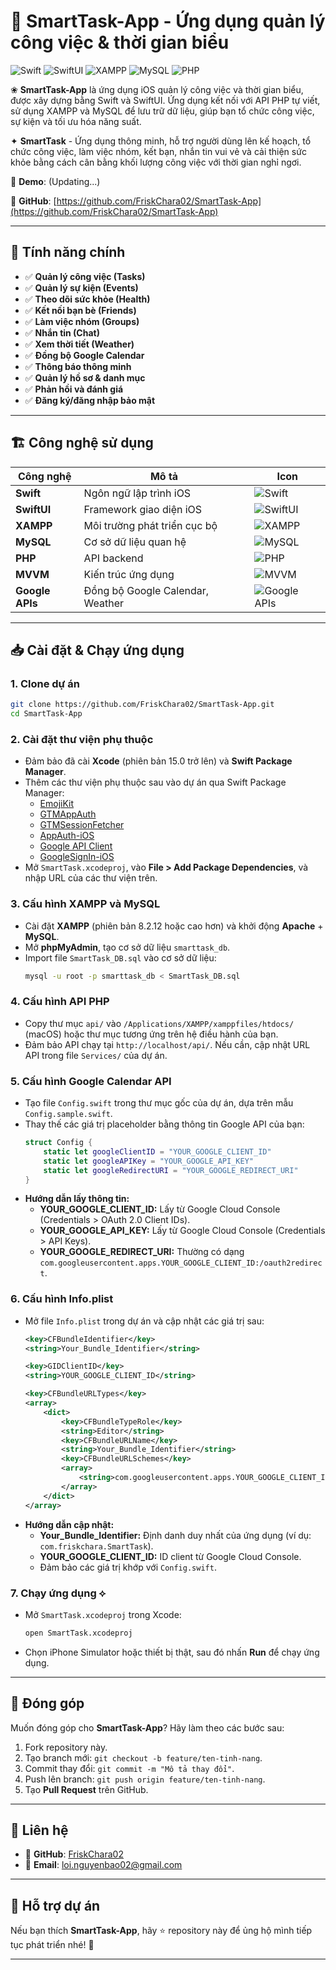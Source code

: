 # 🚀 SmartTask-App - Ứng dụng quản lý công việc & thời gian biểu

![Swift](https://img.shields.io/badge/Swift-5.9-orange?style=flat-square&logo=swift) ![SwiftUI](https://img.shields.io/badge/SwiftUI-5.9-purple?style=flat-square&logo=apple) ![XAMPP](https://img.shields.io/badge/XAMPP-8.2.12-orange?style=flat-square&logo=xampp) ![MySQL](https://img.shields.io/badge/MySQL-8.0-blue?style=flat-square&logo=mysql) ![PHP](https://img.shields.io/badge/PHP-8.2-blue?style=flat-square&logo=php)

❀ **SmartTask-App** là ứng dụng iOS quản lý công việc và thời gian biểu, được xây dựng bằng Swift và SwiftUI. Ứng dụng kết nối với API PHP tự viết, sử dụng XAMPP và MySQL để lưu trữ dữ liệu, giúp bạn tổ chức công việc, sự kiện và tối ưu hóa năng suất.

✦ **SmartTask** - Ứng dụng thông minh, hỗ trợ người dùng lên kế hoạch, tổ chức công việc, làm việc nhóm, kết bạn, nhắn tin vui vẻ và cải thiện sức khỏe bằng cách cân bằng khối lượng công việc với thời gian nghỉ ngơi.

🔗 **Demo**: (Updating...)

📌 **GitHub**: [https://github.com/FriskChara02/SmartTask-App](https://github.com/FriskChara02/SmartTask-App)

---

## 🌟 Tính năng chính

- ✅ **Quản lý công việc (Tasks)**
- ✅ **Quản lý sự kiện (Events)**
- ✅ **Theo dõi sức khỏe (Health)**
- ✅ **Kết nối bạn bè (Friends)**
- ✅ **Làm việc nhóm (Groups)**
- ✅ **Nhắn tin (Chat)**
- ✅ **Xem thời tiết (Weather)**
- ✅ **Đồng bộ Google Calendar**
- ✅ **Thông báo thông minh**
- ✅ **Quản lý hồ sơ & danh mục**
- ✅ **Phản hồi và đánh giá**
- ✅ **Đăng ký/đăng nhập bảo mật**

---

## 🏗 Công nghệ sử dụng

| Công nghệ         | Mô tả                            | Icon                          |
|-------------------|----------------------------------|-------------------------------|
| **Swift**         | Ngôn ngữ lập trình iOS           | ![Swift](https://img.shields.io/badge/-Swift-FA7343?logo=swift) |
| **SwiftUI**       | Framework giao diện iOS          | ![SwiftUI](https://img.shields.io/badge/-SwiftUI-000000?logo=apple) |
| **XAMPP**         | Môi trường phát triển cục bộ     | ![XAMPP](https://img.shields.io/badge/-XAMPP-FB7A24?logo=xampp) |
| **MySQL**         | Cơ sở dữ liệu quan hệ            | ![MySQL](https://img.shields.io/badge/-MySQL-4479A1?logo=mysql) |
| **PHP**           | API backend                      | ![PHP](https://img.shields.io/badge/-PHP-777BB4?logo=php) |
| **MVVM**          | Kiến trúc ứng dụng               | ![MVVM](https://img.shields.io/badge/-MVVM-000000) |
| **Google APIs**   | Đồng bộ Google Calendar, Weather | ![Google APIs](https://img.shields.io/badge/-Google%20APIs-4285F4?logo=google) |

---

## 📥 Cài đặt & Chạy ứng dụng

### 1. Clone dự án
```bash
git clone https://github.com/FriskChara02/SmartTask-App.git
cd SmartTask-App
```

### 2. Cài đặt thư viện phụ thuộc
- Đảm bảo đã cài **Xcode** (phiên bản 15.0 trở lên) và **Swift Package Manager**.
- Thêm các thư viện phụ thuộc sau vào dự án qua Swift Package Manager:
  - [EmojiKit](https://github.com/danielsaidi/EmojiKit.git)
  - [GTMAppAuth](https://github.com/google/GTMAppAuth.git)
  - [GTMSessionFetcher](https://github.com/google/gtm-session-fetcher.git)
  - [AppAuth-iOS](https://github.com/openid/AppAuth-iOS.git)
  - [Google API Client](https://github.com/google/google-api-objectivec-client-for-rest.git)
  - [GoogleSignIn-iOS](https://github.com/google/GoogleSignIn-iOS.git)
- Mở `SmartTask.xcodeproj`, vào **File > Add Package Dependencies**, và nhập URL của các thư viện trên.

### 3. Cấu hình XAMPP và MySQL
- Cài đặt **XAMPP** (phiên bản 8.2.12 hoặc cao hơn) và khởi động **Apache** + **MySQL**.
- Mở **phpMyAdmin**, tạo cơ sở dữ liệu `smarttask_db`.
- Import file `SmartTask_DB.sql` vào cơ sở dữ liệu:
  ```bash
  mysql -u root -p smarttask_db < SmartTask_DB.sql
  ```

### 4. Cấu hình API PHP
- Copy thư mục `api/` vào `/Applications/XAMPP/xamppfiles/htdocs/` (macOS) hoặc thư mục tương ứng trên hệ điều hành của bạn.
- Đảm bảo API chạy tại `http://localhost/api/`. Nếu cần, cập nhật URL API trong file `Services/` của dự án.

### 5. Cấu hình Google Calendar API
- Tạo file `Config.swift` trong thư mục gốc của dự án, dựa trên mẫu `Config.sample.swift`.
- Thay thế các giá trị placeholder bằng thông tin Google API của bạn:
  ```swift
  struct Config {
      static let googleClientID = "YOUR_GOOGLE_CLIENT_ID"
      static let googleAPIKey = "YOUR_GOOGLE_API_KEY"
      static let googleRedirectURI = "YOUR_GOOGLE_REDIRECT_URI"
  }
  ```
- **Hướng dẫn lấy thông tin:**
  - **YOUR_GOOGLE_CLIENT_ID:** Lấy từ Google Cloud Console (Credentials > OAuth 2.0 Client IDs).
  - **YOUR_GOOGLE_API_KEY:** Lấy từ Google Cloud Console (Credentials > API Keys).
  - **YOUR_GOOGLE_REDIRECT_URI:** Thường có dạng `com.googleusercontent.apps.YOUR_GOOGLE_CLIENT_ID:/oauth2redirect`.

### 6. Cấu hình Info.plist
- Mở file `Info.plist` trong dự án và cập nhật các giá trị sau:
  ```xml
  <key>CFBundleIdentifier</key>
  <string>Your_Bundle_Identifier</string>

  <key>GIDClientID</key>
  <string>YOUR_GOOGLE_CLIENT_ID</string>

  <key>CFBundleURLTypes</key>
  <array>
      <dict>
          <key>CFBundleTypeRole</key>
          <string>Editor</string>
          <key>CFBundleURLName</key>
          <string>Your_Bundle_Identifier</string>
          <key>CFBundleURLSchemes</key>
          <array>
              <string>com.googleusercontent.apps.YOUR_GOOGLE_CLIENT_ID</string>
          </array>
      </dict>
  </array>
  ```
- **Hướng dẫn cập nhật:**
  - **Your_Bundle_Identifier:** Định danh duy nhất của ứng dụng (ví dụ: `com.friskchara.SmartTask`).
  - **YOUR_GOOGLE_CLIENT_ID:** ID client từ Google Cloud Console.
  - Đảm bảo các giá trị khớp với `Config.swift`.

### 7. Chạy ứng dụng ⟡
- Mở `SmartTask.xcodeproj` trong Xcode:
  ```bash
  open SmartTask.xcodeproj
  ```
- Chọn iPhone Simulator hoặc thiết bị thật, sau đó nhấn **Run** để chạy ứng dụng.

---

## 🤝 Đóng góp

Muốn đóng góp cho **SmartTask-App**? Hãy làm theo các bước sau:  
1. Fork repository này.  
2. Tạo branch mới: `git checkout -b feature/ten-tinh-nang`.  
3. Commit thay đổi: `git commit -m "Mô tả thay đổi"`.  
4. Push lên branch: `git push origin feature/ten-tinh-nang`.  
5. Tạo **Pull Request** trên GitHub.  

---

## 📧 Liên hệ

- 📌 **GitHub**: [FriskChara02](https://github.com/FriskChara02)  
- 📌 **Email**: loi.nguyenbao02@gmail.com  

---

## 🚀 Hỗ trợ dự án

Nếu bạn thích **SmartTask-App**, hãy ⭐ repository này để ủng hộ mình tiếp tục phát triển nhé! 🎉


---
